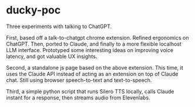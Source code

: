 # ducky-poc
Three experiments with talking to ChatGPT.

First, based off a talk-to-chatgpt chrome extension.  Refined ergonomics on ChatGPT. Then, ported to Claude, and finally to a more flexible localhost LLM interface. Prototyped some interesting ideas on improving voice latency, and got valuable UX insights.

Second, a standalone js page based on the above extension. This time, it uses the Claude API instead of acting as an extension on top of Claude chat. Still using browser speech-to-text and text-to-speech.

Third, a simple python script that runs Silero TTS locally, calls Claude instant for a response, then streams audio from Elevenlabs.
